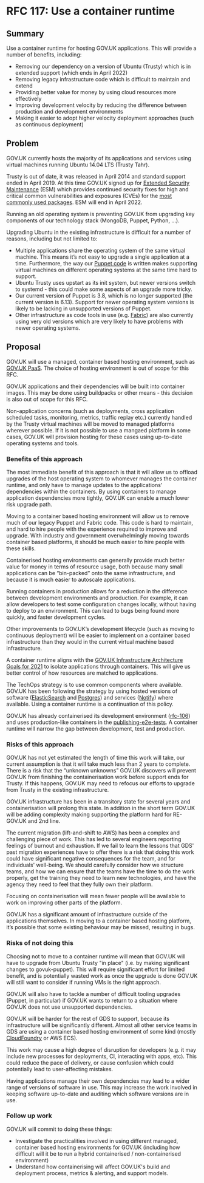 # RFC 117: Use a container runtime

## Summary

Use a container runtime for hosting GOV.UK applications. This will provide a number of benefits, including:
* Removing our dependency on a version of Ubuntu (Trusty) which is in extended support (which ends in April 2022)
* Removing legacy infrastructure code which is difficult to maintain and extend
* Providing better value for money by using cloud resources more effectively
* Improving development velocity by reducing the difference between production and development environments
* Making it easier to adopt higher velocity deployment approaches (such as continuous deployment)

## Problem

GOV.UK currently hosts the majority of its applications and services using virtual machines running Ubuntu 14.04 LTS (Trusty Tahr).

Trusty is out of date, it was released in April 2014 and standard support ended in April 2019. At this time GOV.UK signed up for [Extended Security Maintenance](https://ubuntu.com/esm) (ESM) which provides continued security fixes for high and critical common vulnerabilities and exposures (CVEs) for the [most commonly used packages](https://wiki.ubuntu.com/SecurityTeam/ESM/14.04#A14.04_Infrastructure_ESM_Packages). ESM will end in April 2022.

Running an old operating system is preventing GOV.UK from upgrading key components of our technology stack (MongoDB, Puppet, Python, ...).

Upgrading Ubuntu in the existing infrastructure is difficult for a number of reasons, including but not limited to:

- Multiple applications share the operating system of the same virtual machine. This means it’s not easy to upgrade a single application at a time. Furthermore, the way our [Puppet code](http://github.com/alphagov/govuk-puppet/) is written makes supporting virtual machines on different operating systems at the same time hard to support.
- Ubuntu Trusty uses upstart as its init system, but newer versions switch to systemd - this could make some aspects of an upgrade more tricky.
- Our current version of Puppet is 3.8, which is no longer supported (the current version is 6.13). Support for newer operating system versions is likely to be lacking in unsupported versions of Puppet.
- Other infrastructure as code tools in use (e.g. [Fabric](https://github.com/alphagov/fabric-scripts)) are also currently using very old versions which are very likely to have problems with newer operating systems.

## Proposal

GOV.UK will use a managed, container based hosting environment, such as [GOV.UK PaaS](https://www.cloud.service.gov.uk). The choice of hosting environment is out of scope for this RFC.

GOV.UK applications and their dependencies will be built into container images. This may be done using buildpacks or other means - this decision is also out of scope for this RFC.

Non-application concerns (such as deployments, cross application scheduled tasks, monitoring, metrics, traffic replay etc.) currently handled by the Trusty virtual machines will be moved to managed platforms wherever possible. If it is not possible to use a mangaed platform in some cases, GOV.UK will provision hosting for these cases using up-to-date operating systems and tools.

### Benefits of this approach

The most immediate benefit of this approach is that it will allow us to offload upgrades of the host operating system to whomever manages the container runtime, and only have to manage updates to the applications' dependencies within the containers. By using containers to manage application dependencies more tightly, GOV.UK can enable a much lower risk upgrade path.

Moving to a container based hosting environment will allow us to remove much of our legacy Puppet and Fabric code. This code is hard to maintain, and hard to hire people with the experience required to improve and upgrade. With industry and government overwhelmingly moving towards container based platforms, it should be much easier to hire people with these skills.

Containerised hosting environments can generally provide much better value for money in terms of resource usage, both because many small applications can be “bin-packed” onto the same infrastructure, and because it is much easier to autoscale applications.

Running containers in production allows for a reduction in the difference between development environments and production. For example, it can allow developers to test some configuration changes locally, without having to deploy to an environment. This can lead to bugs being found more quickly, and faster development cycles.

Other improvements to GOV.UK’s development lifecycle (such as moving to continuous deployment) will be easier to implement on a container based infrastructure than they would in the current virtual machine based infrastructure.

A container runtime aligns with the [GOV.UK Infrastructure Architecture Goals for 2021](
https://docs.google.com/document/d/1ooN7wkYhEGvceGe9Qz_HNZa-GPtrjzK_vA4vfWYVn4c/edit#heading=h.cdrr7rv9t98f) to isolate applications through containers. This will give us better control of how resources are matched to applications.

The TechOps strategy is to use common components where available. GOV.UK has been following the strategy by using hosted versions of software ([ElasticSearch](https://aws.amazon.com/elasticsearch-service/) and [Postgres](https://aws.amazon.com/rds/)) and services ([Notify](https://www.notifications.service.gov.uk)) where available. Using a container runtime is a continuation of this policy.

GOV.UK has already containerised its development environment ([rfc-106](https://www.github.com/alphagov/govuk-rfcs/106)) and uses production-like containers in the [publishing-e2e-tests](https://github.com/alphagov/publishing-e2e-tests). A container runtime will narrow the gap between development, test and production.

### Risks of this approach

GOV.UK has not yet estimated the length of time this work will take, our current assumption is that it will take much less than 2 years to complete. There is a risk that the “unknown unknowns” GOV.UK discovers will prevent GOV.UK from finishing the containerisation work before support ends for Trusty. If this happens, GOV.UK may need to refocus our efforts to upgrade from Trusty in the existing infrastructure.

GOV.UK infrastructure has been in a transitory state for several years and containerisation will prolong this state. In addition in the short term GOV.UK will be adding complexity making supporting the platform hard for RE-GOV.UK and 2nd line.

The current migration (lift-and-shift to AWS) has been a complex and challenging piece of work. This has led to several engineers reporting feelings of burnout and exhaustion. If we fail to learn the lessons that GDS' past migration experiences have to offer there is a risk that doing this work could have significant negative consequences for the team, and for individuals' well-being. We should carefully consider how we structure teams, and how we can ensure that the teams have the time to do the work properly, get the training they need to learn new technologies, and have the agency they need to feel that they fully own their platform.

Focusing on containerisation will mean fewer people will be available to work on improving other parts of the platform.

GOV.UK has a significant amount of infrastructure outside of the applications themselves. In moving to a container based hosting platform, it’s possible that some existing behaviour may be missed, resulting in bugs.
### Risks of not doing this

Choosing not to move to a container runtime will mean that GOV.UK will have to upgrade from Ubuntu Trusty "in place" (i.e. by making significant changes to govuk-puppet). This will require significant effort for limited benefit, and is potentially wasted work as once the upgrade is done GOV.UK will still want to consider if running VMs is the right approach.

GOV.UK will also have to tackle a number of difficult tooling upgrades (Puppet, in particular) if GOV.UK wants to return to a situation where GOV.UK does not use unsupported dependencies.

GOV.UK will be harder for the rest of GDS to support, because its infrastructure will be significantly different. Almost all other service teams in GDS are using a container based hosting environment of some kind (mostly [CloudFoundry](https://www.cloudfoundry.org) or AWS ECS).

This work may cause a high degree of disruption for developers (e.g. it may include new processes for deployments, CI, interacting with apps, etc). This could reduce the pace of delivery, or cause confusion which could potentially lead to user-affecting mistakes.

Having applications manage their own dependencies may lead to a wider range of versions of software in use. This may increase the work involved in keeping software up-to-date and auditing which software versions are in use.

### Follow up work

GOV.UK will commit to doing these things:

- Investigate the practicalities involved in using different managed, container based hosting environments for GOV.UK (including how difficult will it be to run a hybrid containerised / non-containerised environment)
- Understand how containerising will affect GOV.UK's build and deployment process, metrics & alerting, and support models.
